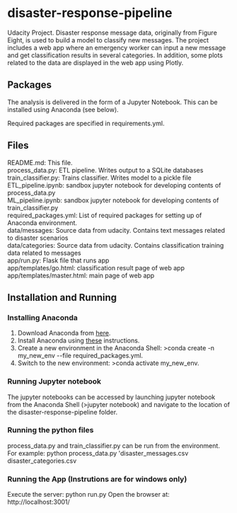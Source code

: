 # disaster-response-pipeline
Udacity Project. Disaster response message data, originally from Figure Eight, is used to build a model to classify new messages. The project includes a web app where an emergency worker can input a new message and get classification results in several categories. In addition, some plots related to the data are displayed in the web app using Plotly.

## Packages

The analysis is delivered in the form of a Jupyter Notebook. This can be installed using Anaconda (see below).

Required packages are specified in requirements.yml.

## Files

README.md: This file.  
process_data.py: ETL pipeline. Writes output to a SQLite databases  
train_classifier.py: Trains classifier. Writes model to a pickle file  
ETL_pipeline.ipynb: sandbox jupyter notebook for developing contents of process_data.py  
ML_pipeline.ipynb: sandbox jupyter notebook for developing contents of train_classifier.py  
required_packages.yml: List of required packages for setting up of Anaconda environment.  
data/messages: Source data from udacity. Contains text messages related to disaster scenarios  
data/categories: Source data from udacity. Contains classification training data related to messages   
app/run.py: Flask file that runs app  
app/templates/go.html: classification result page of web app  
app/templates/master.html: main page of web app  

## Installation and Running

### Installing Anaconda

1. Download Anaconda from [here](https://www.anaconda.com/distribution/).
2. Install Anaconda using [these](https://docs.anaconda.com/anaconda/install/) instructions.
3. Create a new environment in the Anaconda Shell: >conda create -n my_new_env --file required_packages.yml.
4. Switch to the new environment: >conda activate my_new_env.

### Running Jupyter notebook

The jupyter notebooks can be accessed by launching jupyter notebook from the Anaconda Shell (>jupyter notebook) and navigate to the location of the disaster-response-pipeline folder.

### Running the python files

process_data.py and train_classifier.py can be run from the environment. For example:
python process_data.py 'disaster_messages.csv disaster_categories.csv

### Running the App (Instrutions are for windows only)

Execute the server: python run.py
Open the browser at: http://localhost:3001/ 

